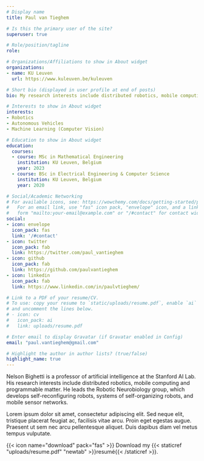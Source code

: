 ```yaml
---
# Display name
title: Paul van Tieghem

# Is this the primary user of the site?
superuser: true

# Role/position/tagline
role: 

# Organizations/Affiliations to show in About widget
organizations:
- name: KU Leuven
  url: https://www.kuleuven.be/kuleuven

# Short bio (displayed in user profile at end of posts)
bio: My research interests include distributed robotics, mobile computing and programmable matter.

# Interests to show in About widget
interests:
- Robotics
- Autonomous Vehicles
- Machine Learning (Computer Vision)

# Education to show in About widget
education:
  courses:
  - course: MSc in Mathematical Engineering
    institution: KU Leuven, Belgium
    year: 2023
  - course: BSc in Electrical Engineering & Computer Science
    institution: KU Leuven, Belgium
    year: 2020

# Social/Academic Networking
# For available icons, see: https://wowchemy.com/docs/getting-started/page-builder/#icons
#   For an email link, use "fas" icon pack, "envelope" icon, and a link in the
#   form "mailto:your-email@example.com" or "/#contact" for contact widget.
social:
- icon: envelope
  icon_pack: fas
  link: '/#contact'
- icon: twitter
  icon_pack: fab
  link: https://twitter.com/paul_vantieghem
- icon: github
  icon_pack: fab
  link: https://github.com/paulvantieghem
- icon: linkedin
  icon_pack: fab
  link: https://www.linkedin.com/in/paulvtieghem/

# Link to a PDF of your resume/CV.
# To use: copy your resume to `static/uploads/resume.pdf`, enable `ai` icons in `params.toml`, 
# and uncomment the lines below.
# - icon: cv
#   icon_pack: ai
#   link: uploads/resume.pdf

# Enter email to display Gravatar (if Gravatar enabled in Config)
email: "paul.vantieghem@gmail.com"

# Highlight the author in author lists? (true/false)
highlight_name: true
---
```


Nelson Bighetti is a professor of artificial intelligence at the Stanford AI Lab. His research interests include distributed robotics, mobile computing and programmable matter. He leads the Robotic Neurobiology group, which develops self-reconfiguring robots, systems of self-organizing robots, and mobile sensor networks.

Lorem ipsum dolor sit amet, consectetur adipiscing elit. Sed neque elit, tristique placerat feugiat ac, facilisis vitae arcu. Proin eget egestas augue. Praesent ut sem nec arcu pellentesque aliquet. Duis dapibus diam vel metus tempus vulputate.

{{< icon name="download" pack="fas" >}} Download my {{< staticref "uploads/resume.pdf" "newtab" >}}resumé{{< /staticref >}}.
